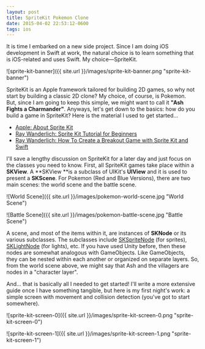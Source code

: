 ```yaml
---
layout: post
title: SpriteKit Pokemon Clone
date: 2015-04-02 22:53:12-0600
tags: ios
---
```


It is time I embarked on a new side project. Since I am doing iOS development in Swift at work, the natural choice is to learn something that is iOS-related and uses Swift. My choice—SpriteKit.

![sprite-kit-banner]({{ site.url }}/images/sprite-kit-banner.png "sprite-kit-banner")

SpriteKit is an Apple framework tailored for building 2D games, so why not start by building a classic 2D clone? My choice, of course, is Pokemon. But, since I am going to keep this simple, we might want to call it **"Ash Fights a Charmander"**. Anyways, let's get down to the basics: how do you build a game in SpriteKit? Here is the material I used to get started...

- [Apple: About Sprite Kit](https://developer.apple.com/library/ios/documentation/GraphicsAnimation/Conceptual/SpriteKit_PG/Introduction/Introduction.html)
- [Ray Wanderlich: Sprite Kit Tutorial for Beginners](http://www.raywenderlich.com/42699/spritekit-tutorial-for-beginners)
- [Ray Wanderlich: How To Create a Breakout Game with Sprite Kit and Swift](http://www.raywenderlich.com/84341/create-breakout-game-sprite-kit-swift)

I'll save a lengthy discussion on SpriteKit for a later day and just focus on the classes you need to know. First, all SpriteKit games take place within a **SKView**. A **SKView **is a subclass of UIKit's **UIView** and it is used to present a **SKScene**. For Pokemon (Red and Blue Versions), there are two main scenes: the world scene and the battle scene.

![World Scene]({{ site.url }}/images/pokemon-world-scene.jpg "World Scene")

![Battle Scene]({{ site.url }}/images/pokemon-battle-scene.jpg "Battle Scene")

A scene, and most of the items within it, are instances of **SKNode** or its various subclasses. The subclasses include [SKSpriteNode](https://developer.apple.com/library/ios/documentation/SpriteKit/Reference/SKSpriteNode_Ref/index.html#//apple_ref/occ/cl/SKSpriteNode) (for sprites), [SKLightNode](https://developer.apple.com/library/ios/documentation/SpriteKit/Reference/SKLightNode_Ref/index.html#//apple_ref/occ/cl/SKLightNode) (for lights), etc. If you have used Unity before, then these nodes are somewhat analogous with GameObjects. Like GameObjects, they can be nested within each another or organized on separate layers. So, from the world scene above, we might say that Ash and the villagers are nodes in a "character layer".

And... that is basically all I needed to get started! I'll write a more extensive guide once I have something tangible, but here is my first night's work: a simple screen with movement and collision detection (you've got to start somewhere).

![sprite-kit-screen-0]({{ site.url }}/images/sprite-kit-screen-0.png "sprite-kit-screen-0")

![sprite-kit-screen-1]({{ site.url }}/images/sprite-kit-screen-1.png "sprite-kit-screen-1")
